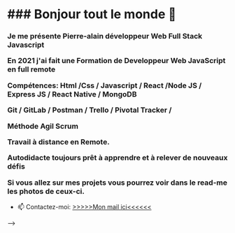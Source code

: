<h1>### Bonjour tout le monde 👋</h1>


<h3>Je me présente Pierre-alain développeur Web Full Stack Javascript

En 2021 j'ai fait une Formation de Developpeur Web JavaScript en full remote 

Compétences:
Html /Css / Javascript / React /Node JS / Express JS / React Native / MongoDB 

Git / GitLab / Postman / Trello / Pivotal Tracker / 

Méthode Agil Scrum

Travail à distance en Remote.

Autodidacte toujours prêt à apprendre et à relever de nouveaux défis 


Si vous allez sur mes projets vous pourrez voir dans le read-me les photos de ceux-ci.</h3>




- 📫 Contactez-moi: <a href="mailto:p.laignelvergain@gmail.com">>>>>>Mon mail ici<<<<<<</a>





-->
